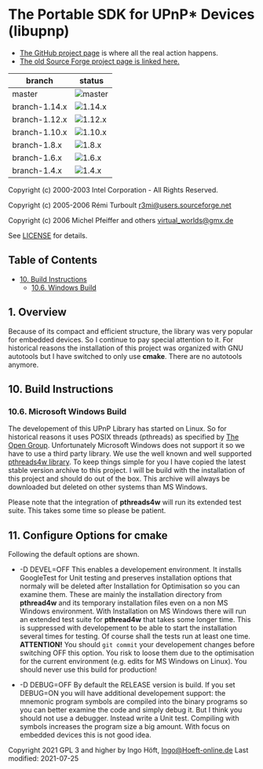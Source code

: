 # The Portable SDK for UPnP\* Devices (libupnp) <!-- omit in toc -->

- [The GitHub project page](https://github.com/pupnp/pupnp) is where all the real action happens.
- [The old Source Forge project page is linked here.](https://sourceforge.net/projects/pupnp)

| branch        | status                                                                                              |
| ------------- | --------------------------------------------------------------------------------------------------- |
| master        | ![master](https://github.com/pupnp/pupnp/workflows/Build/badge.svg)                                 |
| branch-1.14.x | ![1.14.x](https://github.com/pupnp/pupnp/workflows/Build/badge.svg?branch=branch-1.14.x)            |
| branch-1.12.x | ![1.12.x](https://github.com/pupnp/pupnp/workflows/C%2FC%2B%2B%20CI/badge.svg?branch=branch-1.12.x) |
| branch-1.10.x | ![1.10.x](https://github.com/pupnp/pupnp/workflows/C%2FC%2B%2B%20CI/badge.svg?branch=branch-1.10.x) |
| branch-1.8.x  | ![1.8.x](https://github.com/pupnp/pupnp/workflows/C%2FC%2B%2B%20CI/badge.svg?branch=branch-1.8.x)   |
| branch-1.6.x  | ![1.6.x](https://github.com/pupnp/pupnp/workflows/C%2FC%2B%2B%20CI/badge.svg?branch=branch-1.6.x)   |
| branch-1.4.x  | ![1.4.x](https://github.com/pupnp/pupnp/workflows/C%2FC%2B%2B%20CI/badge.svg?branch=branch-1.4.x)   |

Copyright (c) 2000-2003 Intel Corporation - All Rights Reserved.

Copyright (c) 2005-2006 Rémi Turboult <r3mi@users.sourceforge.net>

Copyright (c) 2006 Michel Pfeiffer and others <virtual_worlds@gmx.de>

See [LICENSE](site/LICENSE) for details.

## Table of Contents <!-- omit in toc -->

- [10. Build Instructions](#10-build-instructions)
  - [10.6. Windows Build](#106-windows-build)

## 1. Overview

Because of its compact and efficient structure, the library was very popular for embedded devices. So I continue to pay special attention to it.
For historical reasons the installation of this project was organized with GNU autotools but I have switched to only use **cmake**. There are no autotools anymore.

## 10. Build Instructions

### 10.6. Microsoft Windows Build

The developement of this UPnP Library has started on Linux. So for historical reasons it uses POSIX threads (pthreads) as specified by [The Open Group](http://get.posixcertified.ieee.org/certification_guide.html). Unfortunately Microsoft Windows does not support it so we have to use a third party library. We use the well known and well supported [pthreads4w library](https://sourceforge.net/p/pthreads4w). To keep things simple for you I have copied the latest stable version archive to this project. I will be build with the installation of this project and should do out of the box. This archive will always be downloaded but deleted on other systems than MS Windows.

Please note that the integration of **pthreads4w** will run its extended test suite. This takes some time so please be patient.

## 11. Configure Options for cmake

Following the default options are shown.

- -D DEVEL=OFF          This enables a developement environment. It installs GoogleTest for Unit testing and preserves installation options that normaly will be deleted after Installation for Optimisation so you can examine them. These are mainly the installation directory from **pthread4w** and its temporary installation files even on a non MS Windows environment. With Installation on MS Windows there will run an extended test suite for **pthread4w** that takes some longer time. This is suppressed with developement to be able to start the installation several times for testing. Of course shall the tests run at least one time. **ATTENTION!** You should `git commit` your developement changes before switching OFF this option. You risk to loose them due to the optimisation for the current environment (e.g. edits for MS Windows on Linux). You should never use this build for production!

- -D DEBUG=OFF          By default the RELEASE version is build. If you set DEBUG=ON you will have additional developement support: the mnemonic program symbols are compiled into the binary programs so you can better examine the code and simply debug it. But I think you should not use a debugger. Instead write a Unit test. Compiling with symbols increases the program size a big amount. With focus on embedded devices this is not good idea.


Copyright 2021 GPL 3 and higher by Ingo Höft, <Ingo@Hoeft-online.de>
Last modified: 2021-07-25
